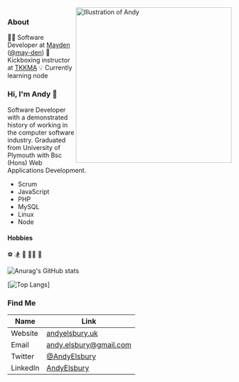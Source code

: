 <img align="right" src="https://mayden.co.uk/wp-content/uploads/2018/03/AndyE-1-orange.png" alt="Illustration of Andy" width=350px height=350px/>

### About

🧑‍💻  Software Developer at [Mayden](https://mayden.co.uk/) ([@may-den](https://github.com/may-de))
🥊  Kickboxing instructor at  [TKKMA](https://www.tkkma.co.uk)
💡  Currently learning node

### Hi, I'm Andy 👋

Software Developer with a demonstrated history of working in the computer software industry. Graduated from University of Plymouth with Bsc (Hons) Web Applications Development.

- Scrum
- JavaScript
- PHP
- MySQL
- Linux
- Node

#### Hobbies
⚽ 
🏂
🎾 
🏃‍♂️ 
🥋

![Anurag's GitHub stats](https://github-readme-stats.vercel.app/api?username=elsbury13&show_icons=true&count_private=true&theme=transparent&title_color=013220&icon_color=013220)

[![Top Langs](https://github-readme-stats.vercel.app/api/top-langs/?username=elsbury13&layout=compact&title_color=013220)]

### Find Me

| Name | Link |
| ------ | ------ |
| Website | [andyelsbury.uk](https://andyelsbury.uk) |
| Email | andy.elsbury@gmail.com |
| Twitter | [@AndyElsbury](https://twitter.com/AndyElsbury) |
| LinkedIn | [AndyElsbury](https://www.linkedin.com/in/andy-elsbury) |
